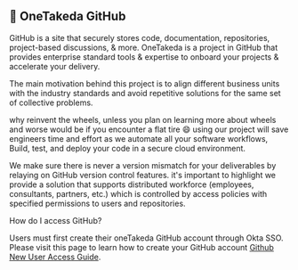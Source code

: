 
## 🔧 OneTakeda GitHub

GitHub is a site that securely stores code, documentation, repositories, project-based discussions, & more. OneTakeda is a project in GitHub that provides enterprise standard tools & expertise to onboard your projects & accelerate your delivery.

The main motivation behind this project is to align different business units with the industry standards and avoid repetitive solutions for the same set of collective problems.

why reinvent the wheels, unless you plan on learning more about wheels and worse would be if you encounter a flat tire :smile: using our project will save engineers time and effort as we automate all your software workflows, Build, test, and deploy your code in a secure cloud environment. 
    
We make sure there is never a version mismatch for your deliverables by relaying on GitHub version control features.  it's important to highlight we provide a solution that supports distributed workforce (employees, consultants, partners, etc.) which is controlled by access policies with specified permissions to users and repositories.

How do I access GitHub?

Users must first create their oneTakeda GitHub account through Okta SSO. Please visit this page to learn how to create your GitHub account [Github New User Access Guide](https://mytakeda.sharepoint.com/:p:/r/sites/DevOps/_layouts/15/Doc.aspx?sourcedoc=%7B20F91A70-6FB5-48D8-BB79-9009C9F16CC8%7D&file=GitHub%20New%20User%20Access%20Guide.pptx&action=edit&mobileredirect=true).
